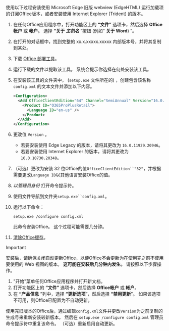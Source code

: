 使用以下过程安装使用 Microsoft Edge 旧版 webview (EdgeHTML) 运行加载项的订阅Office版本，或者安装使用 Internet Explorer (Trident) 的版本。

1. 在任何Office应用程序中，打开功能区上的 **“文件”** 选项卡，然后选择 **Office帐户** 或 **帐户**。 选择 **“关于 _主机名_** ”按钮 (例如“ **关于 Word**) ”。
1. 在打开的对话框中，找到完整的 xx.x.xxxxx.xxxxx 内部版本号，并将其复制到某处。
1. 下载 [Office 部署工具](https://www.microsoft.com/download/details.aspx?id=49117)。
1. 运行下载的文件以提取该工具。 系统会提示你选择在何处安装该工具。
1. 在安装该工具的文件夹中， (`setup.exe` 文件所在的) ，创建包含该名称 `config.xml` 的文本文件并添加以下内容。

    ```xml
    <Configuration>
      <Add OfficeClientEdition="64" Channel="SemiAnnual" Version="16.0.xxxxx.xxxxx">
        <Product ID="O365ProPlusRetail">
          <Language ID="en-us" />
        </Product>
      </Add>
    </Configuration>
    ```

1. 更改值 `Version` 。

    - 若要安装使用 Edge Legacy 的版本，请将其更改为 `16.0.11929.20946`。
    - 若要安装使用 Internet Explorer 的版本，请将其更改为 `16.0.10730.20348`。

1. （可选）更改为安装 32 位Office的值`OfficeClientEdition``"32"`，并根据需要更改`Language ID`以其他语言安装Office的值。
1. *以管理员身份* 打开命令提示符。
1. 使用文件导航到文件夹`setup.exe``config.xml`。
1. 运行以下命令：

    ```command&nbsp;line
    setup.exe /configure config.xml
    ```

    此命令安装Office。 这个过程可能需要几分钟。

1. [清除Office缓存](../testing/clear-cache.md)。

> [!IMPORTANT]
> 安装后，请确保关闭自动更新Office，以便Office不会更新为在使用完之前不使用要使用的 Web 视图的版本。 **这可能在安装后几分钟内发生。** 请按照以下步骤操作。
>
> 1. "开始"菜单任何Office应用程序并打开新文档。
> 1. 打开功能区上的 **“文件”** 选项卡，然后选择 **Office帐户** 或 **帐户**。
> 1. 在 **“产品信息** ”列中，选择 **“更新选项**”，然后选择 **“禁用更新**”。 如果该选项不可用，则Office已配置为不自动更新。

使用完旧版本的Office后，通过编辑`config.xml`文件并更改`Version`为之前复制的生成号来重新安装较新版本。 然后在 `setup.exe /configure config.xml` 管理员命令提示符中重复该命令。 （可选）重新启用自动更新。
